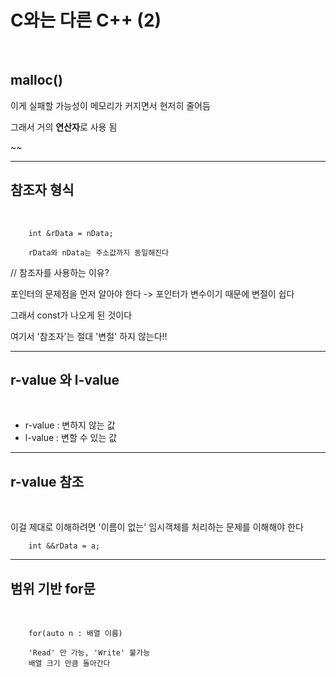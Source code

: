 # C와는 다른 C++ (2)
</br>

## malloc()

이게 실패할 가능성이 메모리가 커지면서 현저히 줄어듬

그래서 거의 **연산자**로 사용 됨

~~

----

## 참조자 형식
</br>

```
    int &rData = nData;

    rData와 nData는 주소값까지 동일해진다
```

// 참조자를 사용하는 이유?

포인터의 문제점을 먼저 알아야 한다
-> 포인터가 변수이기 때문에 변절이 쉽다

그래서 const가 나오게 된 것이다

여기서 '참조자'는 절대 '변절' 하지 않는다!!

----

## r-value 와 l-value
</br>

* r-value : 변하지 않는 값
* l-value : 변할 수 있는 값

-----


## r-value 참조
</br>

이걸 제대로 이해하려면 '이름이 없는' 임시객체를 처리하는 문제를 이해해야 한다
```
    int &&rData = a;

```



----

## 범위 기반 for문
</br>

```
    for(auto n : 배열 이름)

    'Read' 만 가능, 'Write' 불가능
    배열 크기 만큼 돌아간다
```

 
